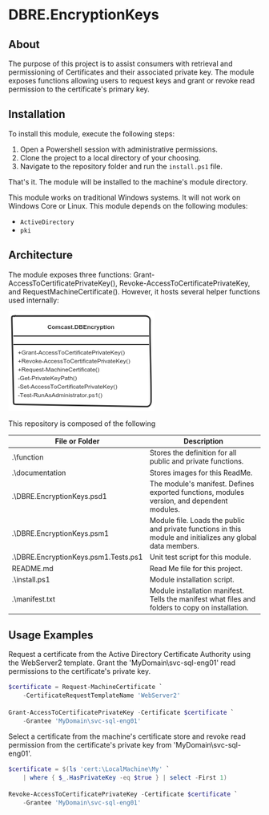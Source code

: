 # DBRE.EncryptionKeys
## About
The purpose of this project is to assist consumers with retrieval and permissioning of Certificates and their associated private key. The module exposes functions allowing users to request keys and grant or revoke read permission to the certificate's primary key.

## Installation
To install this module, execute the following steps:

1. Open a Powershell session with administrative permissions.
2. Clone the project to a local directory of your choosing.
3. Navigate to the repository folder and run the ```install.ps1``` file.

That's it. The module will be installed to the machine's module directory.

This module works on traditional Windows systems. It will not work on Windows Core or Linux. This module depends on the following modules:

* ```ActiveDirectory```
* ```pki```

## Architecture

The module exposes three functions: Grant-AccessToCertificatePrivateKey(), Revoke-AccessToCertificatePrivateKey, and RequestMachineCertificate(). However, it hosts several helper functions used internally:

![Class Diagram](/documentation/class_diagram.png)

This repository is composed of the following

|File or Folder|Description|
---|---
|.\function|Stores the definition for all public and private functions.
|.\documentation|Stores images for this ReadMe.
|.\DBRE.EncryptionKeys.psd1|The module's manifest. Defines exported functions, modules version, and dependent modules.
|.\DBRE.EncryptionKeys.psm1|Module file. Loads the public and private functions in this module and initializes any global data members.
|.\DBRE.EncryptionKeys.psm1.Tests.ps1|Unit test script for this module.
|README.md|Read Me file for this project.
|.\install.ps1|Module installation script.
|.\manifest.txt|Module installation manifest. Tells the manifest what files and folders to copy on installation.

## Usage Examples

Request a certificate from the Active Directory Certificate Authority
using the WebServer2 template. Grant the 'MyDomain\svc-sql-eng01' read
permissions to the certificate's private key.

```Powershell
$certificate = Request-MachineCertificate `
    -CertificateRequestTemplateName 'WebServer2'

Grant-AccessToCertificatePrivateKey -Certificate $certificate `
    -Grantee 'MyDomain\svc-sql-eng01'
```

Select a certificate from the machine's certificate store and
revoke read permission from the certificate's private key from
'MyDomain\svc-sql-eng01'.

```Powershell
$certificate = $(ls 'cert:\LocalMachine\My' `
    | where { $_.HasPrivateKey -eq $true } | select -First 1)

Revoke-AccessToCertificatePrivateKey -Certificate $certificate `
    -Grantee 'MyDomain\svc-sql-eng01'
```